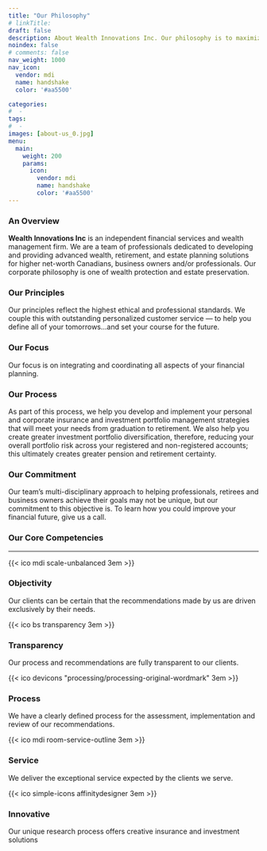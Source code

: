 ```yaml
---
title: "Our Philosophy"
# linkTitle:
draft: false
description: About Wealth Innovations Inc. Our philosophy is to maximize your investments.
noindex: false
# comments: false
nav_weight: 1000
nav_icon:
  vendor: mdi
  name: handshake
  color: '#aa5500'

categories:
#  - 
tags:
#  - 
images: [about-us_0.jpg]
menu:
  main:
    weight: 200
    params:
      icon:
        vendor: mdi
        name: handshake
        color: '#aa5500'
---
```


### An Overview

<!--more-->
<p class="lead">
<b>Wealth Innovations Inc</b> is an independent financial services and wealth management firm. We are a team of professionals dedicated to developing and providing advanced wealth, retirement, and estate planning solutions for higher net-worth Canadians, business owners and/or professionals. Our corporate philosophy is one of wealth protection and estate preservation.
</p>

### Our Principles
Our principles reflect the highest ethical and professional standards. We couple this with outstanding personalized customer service — to help you define all of your tomorrows...and set your course for the future.

### Our Focus
Our focus is on integrating and coordinating all aspects of your financial planning.

### Our Process
As part of this process, we help you develop and implement your personal and corporate insurance and investment portfolio management strategies that will meet your needs from graduation to retirement. We also help you create greater investment portfolio diversification, therefore, reducing your overall portfolio risk across your registered and non-registered accounts; this ultimately creates greater pension and retirement certainty.

### Our Commitment
Our team’s multi-disciplinary approach to helping professionals, retirees and business owners achieve their goals may not be unique, but our commitment to this objective is. To learn how you could improve your financial future, give us a call.

### Our Core Competencies
---
<div class="container">
<div class="row justify-content-center gap-3">
<div class="card col-4">

<div class="d-flex flex-row justify-content-around card-header bg-info ">
{{< ico mdi scale-unbalanced 3em >}}
<h3 class="card-title text-dark">Objectivity</h3>
</div>

  <div class="card-body">
    <p class="card-text">Our clients can be certain that the recommendations made by us are driven exclusively by their needs.</p>
  </div>
</div>

<div class="card col-4">
<div class="d-flex flex-row justify-content-around card-header bg-info ">
{{< ico bs transparency 3em >}}
<h3 class="card-title">Transparency</h3></div>

<div class="card-body">
<p class="card-text">Our process and recommendations are fully transparent to our clients.</p>
</div>
</div>
<div class="card col-4">
<div class="d-flex flex-row justify-content-around card-header bg-info ">
{{< ico devicons "processing/processing-original-wordmark" 3em >}}
<h3 class="card-title">Process</h3></div>

<div class="card-body">
  <p class="card-text">We have a clearly defined process for the assessment, implementation and review of our recommendations.</p>
</div>
</div>

<div class="card col-3">
<div class="d-flex flex-row justify-content-around card-header bg-info ">
{{< ico mdi room-service-outline 3em >}}
<h3 class="card-title">Service</h3></div>

<div class="card-body">
<p class="card-text">We deliver the exceptional service expected by the clients we serve.</p>
</div>
</div>
<div class="card col-4">
<div class="d-flex flex-row justify-content-around card-header bg-info ">
{{< ico simple-icons affinitydesigner 3em >}}
<h3 class="card-title">Innovative</h3></div>
<div class="card-body">
<p class="card-text">Our unique research process offers creative insurance and investment solutions</p>
</div>
</div>
</div>
</div>
